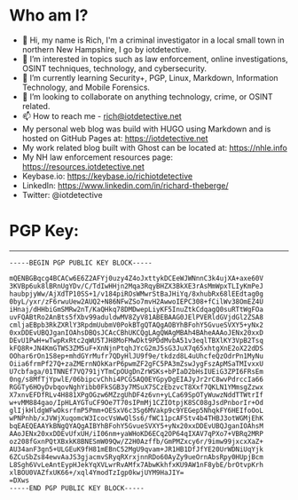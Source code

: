 # Who am I?
- 👋 Hi, my name is Rich, I'm a criminal investigator in a local small town in northern New Hampshire, I go by iotdetective.
- 👀 I’m interested in topics such as law enforcement, online investigations, OSINT techniques, technology, and cybersecurity.
- 🌱 I’m currently learning Security+, PGP, Linux, Markdown, Information Technology, and Mobile Forensics.
- 💞️ I’m looking to collaborate on anything technology, crime, or OSINT related.
- 📫 How to reach me - <a href=mailto:rich@iotdetective.net>rich@iotdetective.net</a>
- My personal web blog was build with HUGO using Markdown and is hosted on GitHub Pages at: https://iotdetective.net
- My work related blog built with Ghost can be located at: https://nhle.info
- My NH law enforcement resources page: https://resources.iotdetective.net 
- Keybase.io: https://keybase.io/richiotdetective
- LinkedIn: https://www.linkedin.com/in/richard-theberge/
- Twitter: @iotdetective
# PGP Key:
---
```
-----BEGIN PGP PUBLIC KEY BLOCK-----

mQENBGBqcg4BCACw6E6Z2AFYj0uzy4Z4oJxttykDCEeWJWNnnC3k4ujXA+axe60V
3KVBp6uk8lBRnUgYDv/C/TdIwHHjn2Mqa3RqyBHZX3BkXE3rAsMmWpxTLIyKmPeJ
haubpjyWw/AjXdTP10SS+1/v184piROsWMwrStBaJHiYq/8xhubRx68lEEdtag0g
0byL/yxr/zF6rwuUew2AUQ2+N86NFwZSo7mvH2AwwoIEPC308+fCilWv38OmEZ4U
iHnaj/dHHbiGmSMRw2nT/KaQHkq78DMDwepLiyKF5InuZtkCdqagQ0suRTtWgFOa
uvFQABtRo2AnBts5fXbv99aduldwMV8ZyV81ABEBAAG0JElPVERldGVjdGl2ZSA8
cmljaEBpb3RkZXRlY3RpdmUubmV0PokBTgQTAQgAOBYhBFohY5GvueSVXY5+yNx2
0xxDDEvUBQJganIOAhsDBQsJCAcCBhUKCQgLAgQWAgMBAh4BAheAAAoJENx20xxD
DEvU1PwH+wTwpRxRtc2qWU5TJH8MoFMwDkt9PDdMvbA51v3eqlTBXlKY3VpB2Tsq
kFQ8R+JN4KmGTWS3ZM5uF+XnNjnPtqhJYcG2mJ5sG3JuX7q65xhtgXnE2oX22dDS
OOhar6rOn1S8ep+mhdGYrMufr7QDyHlJU9f9e/tkdzd8L4uUhcfeQzOdrPn1MyNu
Oiia6frmPf27Q+zaZMErnNOkKarP6pwmZF2gFC5PA3mZswJygFszApMSaTMIvxxU
U7cbfaga/01TNNEf7VQ791jYTmCpOUgDnZrWSKs+bPIaD2bHsIUEiG3ZPI6FRsEm
0ng/s8MfTjYpwlE/06bipcvChhi4PCG5AQ0EYGpyDgEIAJyJr2rC8wvPdrccIa66
RGGTy6HOyDvbqovNghYibb0FkSGB3y7MSuX7SCzEbzvcT8Xxf7QKLN1YMmsgZzwx
X7xnvEFDfRLv4H881XPgOGzw6MZzgUhDF4z6vn+yLCa69SpOTyWuwzNddTTWtrIf
w+vMM884gao/IpHLAYGTuCF9Oe7T70sIPmMj1CZIOtpjK8SC08gJsdPnborIr+Od
glIjkHldgWFwOksrfmP5Pmm+OESxV6c3Sg6MVakp9c9YEGep5NhqkFY6HEIfoOoL
wPNPnhb/xJVWjXuqomcW3IcocVsWwQlSs6/fWC11pcAFStv4b4THBJ3otWGMjEhK
bqEAEQEAAYkBNgQYAQgAIBYhBFohY5GvueSVXY5+yNx20xxDDEvUBQJganIOAhsM
AAoJENx20xxDDEvUfxUH/iI06nm+yaWHoKD6ECq2OP64qIXAV7qPXo7+VBRq2MRP
oz208fGxnPQtXBxkK8BNESmW09Qw/Z2H0Azffb/GmPMZxcy6r/9imw99jxcxXaZ+
AU34anF3gn5+ULGEuK9fH81mEBnC52MgU9qvam+JR1HB1DfJfYE20UrWDNiUqYjk
6ZCuSbZs84ewvAaJS3gjacmvSRyqRXrxjnnRDo60AyZy9ueOrnAbsRpy0HUpjBcm
L8Sgh6VvLeAntEypHJekYqXVLwrRvAMfx7AbwKkhfxKU9AW1nF8ybE/brOtvpKrh
xlBOU0VAZfxUK66+/xql4YmodTzIgp0kwjUYM9HaJIY=
=DXws
-----END PGP PUBLIC KEY BLOCK-----
```

<!---
iotdetective/iotdetective is a ✨ special ✨ repository because its `README.md` (this file) appears on your GitHub profile.
You can click the Preview link to take a look at your changes.
--->
